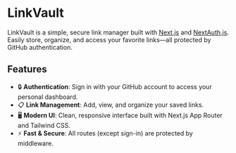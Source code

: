 # LinkVault

LinkVault is a simple, secure link manager built with [Next.js](https://nextjs.org) and [NextAuth.js](https://next-auth.js.org). Easily store, organize, and access your favorite links—all protected by GitHub authentication.

## Features

- 🔒 **Authentication**: Sign in with your GitHub account to access your personal dashboard.
- 📋 **Link Management**: Add, view, and organize your saved links.
- 🖥️ **Modern UI**: Clean, responsive interface built with Next.js App Router and Tailwind CSS.
- ⚡ **Fast & Secure**: All routes (except sign-in) are protected by middleware.
